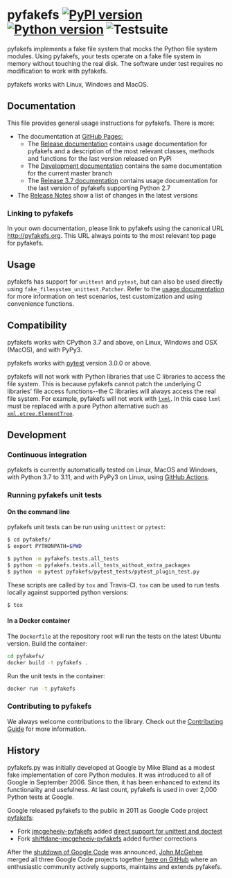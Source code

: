 # pyfakefs [![PyPI version](https://badge.fury.io/py/pyfakefs.svg)](https://badge.fury.io/py/pyfakefs) [![Python version](https://img.shields.io/pypi/pyversions/pyfakefs.svg)](https://img.shields.io/pypi/pyversions/pyfakefs.svg) ![Testsuite](https://github.com/jmcgeheeiv/pyfakefs/workflows/Testsuite/badge.svg)

pyfakefs implements a fake file system that mocks the Python file system modules.
Using pyfakefs, your tests operate on a fake file system in memory without
touching the real disk.  The software under test requires no modification to
work with pyfakefs.

pyfakefs works with Linux, Windows and MacOS.

## Documentation

This file provides general usage instructions for pyfakefs.  There is more:

* The documentation at [GitHub Pages:](http://jmcgeheeiv.github.io/pyfakefs)
  * The [Release documentation](http://jmcgeheeiv.github.io/pyfakefs/release)
    contains usage documentation for pyfakefs and a description of the 
    most relevant classes, methods and functions for the last version 
    released on PyPi
  * The [Development documentation](http://jmcgeheeiv.github.io/pyfakefs/master)
    contains the same documentation for the current master branch
  * The [Release 3.7 documentation](http://jmcgeheeiv.github.io/pyfakefs/release37)
    contains usage documentation for the last version of pyfakefs 
    supporting Python 2.7
* The [Release Notes](https://github.com/jmcgeheeiv/pyfakefs/blob/master/CHANGES.md) 
  show a list of changes in the latest versions

### Linking to pyfakefs

In your own documentation, please link to pyfakefs using the canonical URL <http://pyfakefs.org>.
This URL always points to the most relevant top page for pyfakefs.

## Usage

pyfakefs has support for `unittest` and `pytest`, but can also be used 
directly using `fake_filesystem_unittest.Patcher`. Refer to the
[usage documentation](http://jmcgeheeiv.github.io/pyfakefs/master/usage.html) 
for more information on test scenarios, test customization and 
using convenience functions.


## Compatibility
pyfakefs works with CPython 3.7 and above, on Linux, Windows and OSX 
(MacOS), and with PyPy3.

pyfakefs works with [pytest](http://doc.pytest.org) version 3.0.0 or above.

pyfakefs will not work with Python libraries that use C libraries to access the
file system.  This is because pyfakefs cannot patch the underlying C libraries'
file access functions--the C libraries will always access the real file system.
For example, pyfakefs will not work with [`lxml`](http://lxml.de/).  In this case
`lxml` must be replaced with a pure Python alternative such as
[`xml.etree.ElementTree`](https://docs.python.org/3/library/xml.etree.elementtree.html).

## Development

### Continuous integration

pyfakefs is currently automatically tested on Linux, MacOS and Windows, with
Python 3.7 to 3.11, and with PyPy3 on Linux, using
[GitHub Actions](https://github.com/jmcgeheeiv/pyfakefs/actions).

### Running pyfakefs unit tests

#### On the command line
pyfakefs unit tests can be run using `unittest` or `pytest`:

```bash
$ cd pyfakefs/
$ export PYTHONPATH=$PWD

$ python -m pyfakefs.tests.all_tests
$ python -m pyfakefs.tests.all_tests_without_extra_packages
$ python -m pytest pyfakefs/pytest_tests/pytest_plugin_test.py
```

These scripts are called by `tox` and Travis-CI. `tox` can be used to run tests
locally against supported python versions:

```bash
$ tox
```

#### In a Docker container

The `Dockerfile` at the repository root will run the tests on the latest
Ubuntu version.  Build the container:
```bash
cd pyfakefs/
docker build -t pyfakefs .
```
Run the unit tests in the container:
```bash
docker run -t pyfakefs
```

### Contributing to pyfakefs

We always welcome contributions to the library. Check out the
[Contributing Guide](https://github.com/jmcgeheeiv/pyfakefs/blob/master/CONTRIBUTING.md)
for more information.

## History
pyfakefs.py was initially developed at Google by Mike Bland as a modest fake
implementation of core Python modules.  It was introduced to all of Google
in September 2006. Since then, it has been enhanced to extend its
functionality and usefulness.  At last count, pyfakefs is used in over 2,000
Python tests at Google.

Google released pyfakefs to the public in 2011 as Google Code project
[pyfakefs](http://code.google.com/p/pyfakefs/):
* Fork
  [jmcgeheeiv-pyfakefs](http://code.google.com/p/jmcgeheeiv-pyfakefs/) added
  [direct support for unittest and doctest](../../wiki/Automatically-find-and-patch-file-functions-and-modules)
* Fork
  [shiffdane-jmcgeheeiv-pyfakefs](http://code.google.com/p/shiffdane-jmcgeheeiv-pyfakefs/)
  added further corrections

After the [shutdown of Google Code](http://google-opensource.blogspot.com/2015/03/farewell-to-google-code.html)
was announced, [John McGehee](https://github.com/jmcgeheeiv) merged all three Google Code projects together
[here on GitHub](https://github.com/jmcgeheeiv/pyfakefs) where an enthusiastic community actively supports, maintains
and extends pyfakefs.
